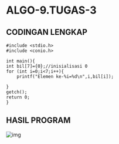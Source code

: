 # ALGO-9.TUGAS-3


## CODINGAN LENGKAP

    #include <stdio.h>
    #include <conio.h>

    int main(){
    int bil[7]={0};//inisialisasi 0
    for (int i=0;i<7;i++){
        printf("Elemen ke-%i=%d\n",i,bil[i]);

    }
    getch();
    return 0;
    }
## HASIL PROGRAM
![img](https://github.com/dindapuspitadewi/ALGO-9.TUGAS-3/blob/master/tugas%204.png?raw=true)
